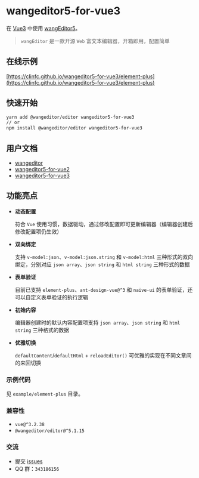 # wangeditor5-for-vue3

在 [Vue3](https://v3.cn.vuejs.org/) 中使用 [wangEditor5](https://www.wangeditor.com/v5/)。

> `wangEditor` 是一款开源 `Web` 富文本编辑器，开箱即用，配置简单

## 在线示例

[https://clinfc.github.io/wangeditor5-for-vue3/element-plus](https://clinfc.github.io/wangeditor5-for-vue3/element-plus)

## 快速开始

```sh
yarn add @wangeditor/editor wangeditor5-for-vue3
// or
npm install @wangeditor/editor wangeditor5-for-vue3
```

## 用户文档

- [wangeditor](https://www.wangeditor.com)
- [wangeditor5-for-vue2](https://clinfc.github.io/wangeditor5-for-vue2/)
- [wangeditor5-for-vue3](https://clinfc.github.io/wangeditor5-for-vue3/v1/)

## 功能亮点

- **动态配置**

  符合 `Vue` 使用习惯，数据驱动，通过修改配置即可更新编辑器（编辑器创建后修改配置项仍生效）

- **双向绑定**

  支持 `v-model:json`、`v-model:json.string` 和 `v-model:html` 三种形式的双向绑定，分别对应 `json array`、`json string` 和 `html string` 三种形式的数据

- **表单验证**

  目前已支持 `element-plus`、`ant-design-vue@^3` 和 `naive-ui` 的表单验证，还可以自定义表单验证的执行逻辑

- **初始内容**

  编辑器创建时的默认内容配置项支持 `json array`、`json string` 和 `html string` 三种格式的数据

- **优雅切换**

  `defaultContent`/`defaultHtml` + `reloadEditor()` 可优雅的实现在不同文章间的来回切换

### 示例代码

见 `example/element-plus` 目录。

### 兼容性

- `vue@^3.2.38`
- `@wangeditor/editor@^5.1.15`

### 交流

- 提交 [issues](https://github.com/clinfc/wangeditor5-for-vue3/issues)
- QQ 群：`343186156`
